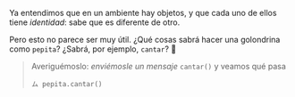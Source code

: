 Ya entendimos que en un ambiente hay objetos, y que cada uno de ellos tiene _identidad_: sabe que es diferente de otro. 

Pero esto no parece ser muy útil. ¿Qué cosas sabrá hacer una golondrina como `pepita`? ¿Sabrá, por ejemplo, `cantar`? :microphone:

> Averiguémoslo: _enviémosle un mensaje_ `cantar()` y veamos qué pasa
> 
> ```
> ム pepita.cantar()
> ```